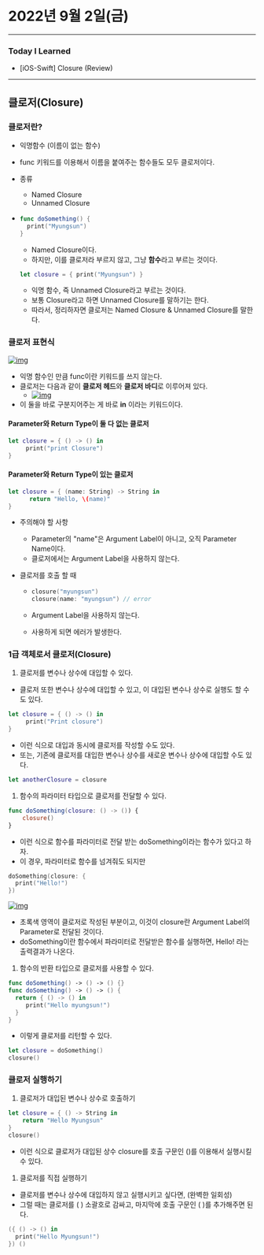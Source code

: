 # 2022년 9월 2일(금)

----

### Today I Learned

- [iOS-Swift] Closure (Review)

---

## 클로저(Closure)

### 클로저란?

- 익명함수 (이름이 없는 함수)

- func 키워드를 이용해서 이름을 붙여주는 함수들도 모두 클로저이다.

- 종류

  - Named Closure
  - Unnamed Closure

- ```swift
  func doSomething() {
    print("Myungsun")
  }
  ```

  - Named Closure이다.
  - 하지만, 이를 클로저라 부르지 않고, 그냥 **함수**라고 부르는 것이다.

  ```swift
  let closure = { print("Myungsun") }
  ```

  - 익명 함수, 즉 Unnamed Closure라고 부르는 것이다.
  - 보통 Closure라고 하면 Unnamed Closure를 말하기는 한다.
  - 따라서, 정리하자면 클로저는 Named Closure & Unnamed Closure를 말한다.

### 클로저 표현식

[![img](https://camo.githubusercontent.com/4a2c4a207a0ca9428de97a14ec8e5a7c8d97ff514e91ea48eb9f91231b7a7a64/68747470733a2f2f696d67312e6461756d63646e2e6e65742f7468756d622f523132383078302f3f73636f64653d6d746973746f72793226666e616d653d6874747073253341253246253246626c6f672e6b616b616f63646e2e6e6574253246646e2532464e466f4267253246627471513050666e326247253246744b3041737361697532726a6f6e67776b4b5769506b253246696d672e706e67)](https://camo.githubusercontent.com/4a2c4a207a0ca9428de97a14ec8e5a7c8d97ff514e91ea48eb9f91231b7a7a64/68747470733a2f2f696d67312e6461756d63646e2e6e65742f7468756d622f523132383078302f3f73636f64653d6d746973746f72793226666e616d653d6874747073253341253246253246626c6f672e6b616b616f63646e2e6e6574253246646e2532464e466f4267253246627471513050666e326247253246744b3041737361697532726a6f6e67776b4b5769506b253246696d672e706e67)

- 익명 함수인 만큼 func이란 키워드를 쓰지 않는다.
- 클로저는 다음과 같이 **클로저 헤드**와 **클로저 바디**로 이루어져 있다.
  - [![img](https://camo.githubusercontent.com/09cd6353d0535f1dfe18594a7a33755fa53219039fc4e6265eaf7d39604c678f/68747470733a2f2f696d67312e6461756d63646e2e6e65742f7468756d622f523132383078302f3f73636f64653d6d746973746f72793226666e616d653d6874747073253341253246253246626c6f672e6b616b616f63646e2e6e6574253246646e253246626834593053253246627471514b75715a72716e253246785a6b6b4e4e363330674e504831584b686f62795431253246696d672e706e67)](https://camo.githubusercontent.com/09cd6353d0535f1dfe18594a7a33755fa53219039fc4e6265eaf7d39604c678f/68747470733a2f2f696d67312e6461756d63646e2e6e65742f7468756d622f523132383078302f3f73636f64653d6d746973746f72793226666e616d653d6874747073253341253246253246626c6f672e6b616b616f63646e2e6e6574253246646e253246626834593053253246627471514b75715a72716e253246785a6b6b4e4e363330674e504831584b686f62795431253246696d672e706e67)
- 이 둘을 바로 구분지어주는 게 바로 **in** 이라는 키워드이다.

#### Parameter와 Return Type이 둘 다 없는 클로저

```swift
let closure = { () -> () in 
     print("print Closure")
}
```

#### Parameter와 Return Type이 있는 클로저

```swift
let closure = { (name: String) -> String in 
      return "Hello, \(name)"
}
```

- 주의해야 할 사항

  - Parameter의 "name"은 Argument Label이 아니고, 오직 Parameter Name이다.
  - 클로저에서는 Argument Label을 사용하지 않는다.

- 클로저를 호출 할 때

  - ```swift
    closure("myungsun")
    closure(name: "myungsun") // error
    ```

  - Argument Label을 사용하지 않는다.

  - 사용하게 되면 에러가 발생한다.

### 1급 객체로서 클로저(Closure)

1. 클로저를 변수나 상수에 대입할 수 있다.

- 클로저 또한 변수나 상수에 대입할 수 있고, 이 대입된 변수나 상수로 실행도 할 수도 있다.

```swift
let closure = { () -> () in 
     print("Print closure")
}
```

- 이런 식으로 대입과 동시에 클로저를 작성할 수도 있다.
- 또는, 기존에 클로저를 대입한 변수나 상수를 새로운 변수나 상수에 대입할 수도 있다.

```swift
let anotherClosure = closure
```

1. 함수의 파라미터 타입으로 클로저를 전달할 수 있다.

```swift
func doSomething(closure: () -> ()) {
    closure()
}
```

- 이런 식으로 함수를 파라미터로 전달 받는 doSomething이라는 함수가 있다고 하자.
- 이 경우, 파라미터로 함수를 넘겨줘도 되지만

```swift
doSomething(closure: {
  print("Hello!")
})
```

[![img](https://camo.githubusercontent.com/01e0c3bc5b7190bf3f548ba84383c683004cdf089066944309081f7c3343039c/68747470733a2f2f696d67312e6461756d63646e2e6e65742f7468756d622f523132383078302f3f73636f64653d6d746973746f72793226666e616d653d6874747073253341253246253246626c6f672e6b616b616f63646e2e6e6574253246646e253246627a37454b35253246627471514c6c386e4a51622532464c734c753459426a5945564e4a38466e69626e32684b253246696d672e706e67)](https://camo.githubusercontent.com/01e0c3bc5b7190bf3f548ba84383c683004cdf089066944309081f7c3343039c/68747470733a2f2f696d67312e6461756d63646e2e6e65742f7468756d622f523132383078302f3f73636f64653d6d746973746f72793226666e616d653d6874747073253341253246253246626c6f672e6b616b616f63646e2e6e6574253246646e253246627a37454b35253246627471514c6c386e4a51622532464c734c753459426a5945564e4a38466e69626e32684b253246696d672e706e67)

- 초록색 영역이 클로저로 작성된 부분이고, 이것이 closure란 Argument Label의 Parameter로 전달된 것이다.
- doSomething이란 함수에서 파라미터로 전달받은 함수를 실행하면, Hello! 라는 출력결과가 나온다.

1. 함수의 반환 타입으로 클로저를 사용할 수 있다.

```swift
func doSomething() -> () -> () {}
func doSomething() -> () -> () {
  return { () -> () in 
     print("Hello myungsun!")
  }
}
```

- 이렇게 클로저를 리턴할 수 있다.

```swift
let closure = doSomething()
closure()
```

### 클로저 실행하기

1. 클로저가 대입된 변수나 상수로 호출하기

```swift
let closure = { () -> String in 
    return "Hello Myungsun"
}
closure()
```

- 이런 식으로 클로저가 대입된 상수 closure를 호출 구문인 ()를 이용해서 실행시킬 수 있다.

1. 클로저를 직접 실행하기

- 클로저를 변수나 상수에 대입하지 않고 실행시키고 싶다면, (완벽한 일회성)
- 그럴 때는 클로저를 ( ) 소괄호로 감싸고, 마지막에 호출 구문인 ( )를 추가해주면 된다.

```swift
({ () -> () in 
  print("Hello Myungsun!")
}) ()
```